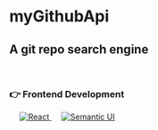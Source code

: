# myGithubApi

## A git repo search engine

</br>

### 👉 Frontend Development

<p align="left"> 
   &emsp;
  <a href="https://reactjs.org/" target="_blank"> 
    <img alt="React" src="https://img.shields.io/badge/React-20232A?style=for-the-badge&logo=react&logoColor=61DAFB"/>
  </a>
  &emsp;
    <a href="https://semantic-ui.com/"><img alt="Semantic UI" src ="https://img.shields.io/badge/Semantic-ffffff?style=for-the-badge&logo=semantic&logoColor=green"></a>
</p>
